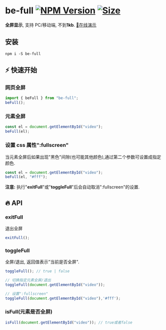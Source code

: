 # be-full [![NPM Version][npm-image]][npm-url] [![Size][size-image]][size-url]

[npm-image]: https://badgen.net/npm/v/be-full
[npm-url]: https://npmjs.org/package/be-full
[size-image]: https://badgen.net/bundlephobia/minzip/be-full
[size-url]: https://bundlephobia.com/result?p=be-full

**全屏显示**, 支持 PC/移动端, 不到**1kb**. [:rocket:在线演示](https://any86.github.io/be-full/example/)

## 安装

```shell
npm i -S be-full
```

## ⚡ 快速开始

### 网页全屏

```javascript
import { beFull } from "be-full";
beFull();
```

### 元素全屏

```javascript
const el = document.getElementById("video");
beFull(el);
```

### 设置 css 属性":fullscreen"

当元素全屏后如果出现"黑色"间隙(也可能其他颜色),通过第二个参数可设置成指定颜色.
```javascript
const el = document.getElementById("video");
beFull(el, "#fff");
```
**注意:** 执行"**exitFull**"或"**toggleFull**"后会自动取消":fullscreen"的设置.

## 🔥 API

### exitFull

退出全屏

```javascript
exitFull();
```

### toggleFull

全屏/退出, 返回值表示"当前是否全屏".

```javascript
toggleFull(); // true | false

// 切换指定元素全屏/退出
toggleFull(document.getElementById("video"));

// 设置":fullscreen"
toggleFull(document.getElementById("video"),'#fff');

```

### isFull(元素是否全屏)

```javascript
isFull(document.getElementById("video")); // true或者false
```
